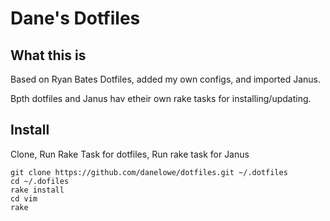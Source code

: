 Dane's Dotfiles
===============

What this is
------------
Based on Ryan Bates Dotfiles, added my own configs, and imported Janus.

Bpth dotfiles and Janus hav etheir own rake tasks for
installing/updating.


Install
-------

Clone, Run Rake Task for dotfiles, Run rake task for Janus

```
git clone https://github.com/danelowe/dotfiles.git ~/.dotfiles
cd ~/.dofiles
rake install
cd vim
rake
```

